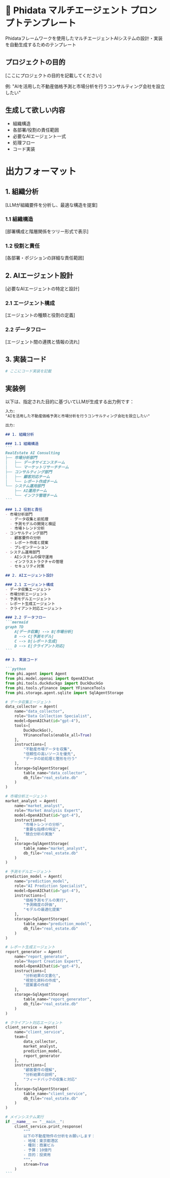 # 🤖 Phidata マルチエージェント プロンプトテンプレート

Phidataフレームワークを使用したマルチエージェントAIシステムの設計・実装を自動生成するためのテンプレート

## プロジェクトの目的

[ここにプロジェクトの目的を記載してください]

例: "AIを活用した不動産価格予測と市場分析を行うコンサルティング会社を設立したい"

## 生成して欲しい内容
- 組織構造
- 各部署/役割の責任範囲
- 必要なAIエージェント一式
- 処理フロー
- コード実装

# 出力フォーマット

## 1. 組織分析
[LLMが組織要件を分析し、最適な構造を提案]

### 1.1 組織構造
[部署構成と階層関係をツリー形式で表示]

### 1.2 役割と責任
[各部署・ポジションの詳細な責任範囲]

## 2. AIエージェント設計
[必要なAIエージェントの特定と設計]

### 2.1 エージェント構成
[エージェントの種類と役割の定義]

### 2.2 データフロー
[エージェント間の連携と情報の流れ]

## 3. 実装コード

```python
# ここにコード実装を記載
```

## 実装例

以下は、指定された目的に基づいてLLMが生成する出力例です：

````markdown
入力:
"AIを活用した不動産価格予測と市場分析を行うコンサルティング会社を設立したい"

出力:

## 1. 組織分析

### 1.1 組織構造
```
RealEstate AI Consulting
├── 市場分析部門
│   ├── データサイエンスチーム
│   └── マーケットリサーチチーム
├── コンサルティング部門
│   ├── 顧客対応チーム
│   └── レポート作成チーム
└── システム運用部門
    ├── AI運用チーム
    └── インフラ管理チーム
```

### 1.2 役割と責任
- 市場分析部門
  - データ収集と前処理
  - 予測モデルの開発と検証
  - 市場トレンド分析
- コンサルティング部門
  - 顧客要件の分析
  - レポート作成と提案
  - プレゼンテーション
- システム運用部門
  - AIシステムの保守運用
  - インフラストラクチャの管理
  - セキュリティ対策

## 2. AIエージェント設計

### 2.1 エージェント構成
- データ収集エージェント
- 市場分析エージェント
- 予測モデルエージェント
- レポート生成エージェント
- クライアント対応エージェント

### 2.2 データフロー
```mermaid
graph TD
    A[データ収集] --> B[市場分析]
    B --> C[予測モデル]
    C --> D[レポート生成]
    D --> E[クライアント対応]
```

## 3. 実装コード

```python
from phi.agent import Agent
from phi.model.openai import OpenAIChat
from phi.tools.duckduckgo import DuckDuckGo
from phi.tools.yfinance import YFinanceTools
from phi.storage.agent.sqlite import SqlAgentStorage

# データ収集エージェント
data_collector = Agent(
    name="data_collector",
    role="Data Collection Specialist",
    model=OpenAIChat(id="gpt-4"),
    tools=[
        DuckDuckGo(),
        YFinanceTools(enable_all=True)
    ],
    instructions=[
        "不動産市場データを収集",
        "信頼性の高いソースを優先",
        "データの前処理と整形を行う"
    ],
    storage=SqlAgentStorage(
        table_name="data_collector",
        db_file="real_estate.db"
    )
)

# 市場分析エージェント
market_analyst = Agent(
    name="market_analyst",
    role="Market Analysis Expert",
    model=OpenAIChat(id="gpt-4"),
    instructions=[
        "市場トレンドの分析",
        "重要な指標の特定",
        "競合分析の実施"
    ],
    storage=SqlAgentStorage(
        table_name="market_analyst",
        db_file="real_estate.db"
    )
)

# 予測モデルエージェント
prediction_model = Agent(
    name="prediction_model",
    role="AI Prediction Specialist",
    model=OpenAIChat(id="gpt-4"),
    instructions=[
        "価格予測モデルの実行",
        "予測精度の評価",
        "モデルの最適化提案"
    ],
    storage=SqlAgentStorage(
        table_name="prediction_model",
        db_file="real_estate.db"
    )
)

# レポート生成エージェント
report_generator = Agent(
    name="report_generator",
    role="Report Creation Expert",
    model=OpenAIChat(id="gpt-4"),
    instructions=[
        "分析結果の文書化",
        "視覚化資料の作成",
        "提案書の作成"
    ],
    storage=SqlAgentStorage(
        table_name="report_generator",
        db_file="real_estate.db"
    )
)

# クライアント対応エージェント
client_service = Agent(
    name="client_service",
    team=[
        data_collector,
        market_analyst,
        prediction_model,
        report_generator
    ],
    instructions=[
        "顧客要件の理解",
        "分析結果の説明",
        "フィードバックの収集と対応"
    ],
    storage=SqlAgentStorage(
        table_name="client_service",
        db_file="real_estate.db"
    )
)

# メインシステム実行
if __name__ == "__main__":
    client_service.print_response(
        """
        以下の不動産物件の分析をお願いします：
        - 地域：東京都港区
        - 種別：商業ビル
        - 予算：10億円
        - 目的：投資用
        """,
        stream=True
    )
```
